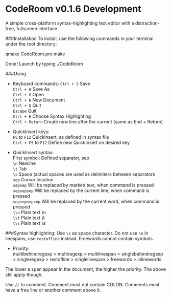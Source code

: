 CodeRoom v0.1.6 Development
================
A simple cross-platform syntax-highlighting text editor with a distraction-free, fullscreen interface.

###Installation
To install, use the following commands in your terminal under the root directory:

qmake CodeRoom.pro
make

Done! Launch by typing ./CodeRoom

###Using
* Keyboard commands:
`Ctrl + S`          Save  
`Ctrl + W`          Save As  
`Ctrl + O`          Open  
`Ctrl + N`          New Document  
`Ctrl + Q`          Quit  
`Escape`            Quit  
`Ctrl + H`          Choose Syntax Highlighting  
`Ctrl + Return`     Create new line after the current (same as End + Return)  

* QuickInsert keys:  
`F5` to `F12`         QuickInsert, as defined in syntax file  
`Ctrl + F5` to `F12`  Define new QuickInsert on desired key  

* QuickInsert syntax:  
First symbol:      Defined separator, sep  
`\n`                Newline  
`\t`                Tab  
`\s`                Space (actual spaces are used as delimiters between separators  
`sep`               Cursor location  
`sepsep`            Will be replaced by marked text, when command is pressed  
`sepsepsep`         Will be replaced by the current line, when command is pressed  
`sepsepsepsep`      Will be replaced by the current word, when command is pressed  
`\\n`               Plain text \n  
`\\t`               Plain text \t  
`\\s`              Plain text \s  

###Syntax highlighting:
Use `\s` as space character.
Do not use `\n` in linespans, use `restofline` instead.
Freewords cannot contain symbols.

* Priority:  
multibehindregexp > multiregexp > multilinespan > singlebehindregexp > singleregexp > restofline > singlelinespan > freewords > inlinewords  

The lower a span appear in the document, the higher the priority. The above still apply though.  

Use `//` to comment. Comment must not contain COLON. Comments must have a free line or another comment above it.  
